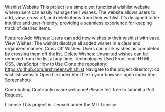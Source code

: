 Wishlist Website
This project is a simple yet functional wishlist website where users can easily manage their wishes. The website allows users to add, view, cross off, and delete items from their wishlist. It’s designed to be intuitive and user-friendly, providing a seamless experience for keeping track of desired items.

Features
Add Wishes: Users can add new wishes to their wishlist with ease.
View Wishes: The wishlist displays all added wishes in a clear and organized manner.
Cross Off Wishes: Users can mark wishes as completed by crossing them off the list.
Delete Wishes: Unwanted wishes can be removed from the list at any time.
Technologies Used
Front-end: HTML, CSS, JavaScript
How to Use
Clone the repository: https://github.com/arshmeen/whishlist
Navigate to the project directory: cd wishlist-website
Open the index.html file in your browser: open index.html
Screenshots

Contributing
Contributions are welcome! Please feel free to submit a Pull Request.

License
This project is licensed under the MIT License.

